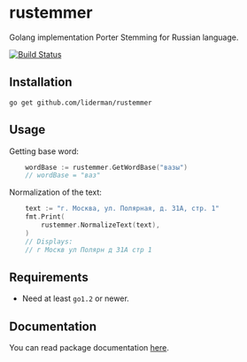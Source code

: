 # rustemmer
Golang implementation Porter Stemming for Russian language.

[![Build Status](https://travis-ci.org/liderman/rustemmer.svg?branch=master)](https://travis-ci.org/liderman/rustemmer)

Installation
-----------
	go get github.com/liderman/rustemmer

Usage
-----------
Getting base word:
```go
    wordBase := rustemmer.GetWordBase("вазы")
    // wordBase = "ваз"
```

Normalization of the text:
```go
    text := "г. Москва, ул. Полярная, д. 31А, стр. 1"
    fmt.Print(
        rustemmer.NormalizeText(text),
    )
    // Displays:
    // г Москв ул Полярн д 31А стр 1
```

Requirements
-----------

* Need at least `go1.2` or newer.

Documentation
-----------

You can read package documentation [here](http:godoc.org/github.com/liderman/rustemmer).
